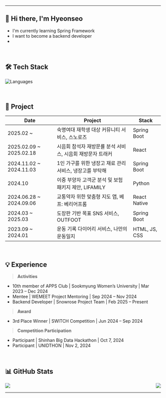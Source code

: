 <!-- CONTACT SECTION -->
---

## 👋 Hi there, I'm Hyeonseo

-  I'm currently learning Spring Framework  
-  I want to become a backend developer
-  
</br>

## 🛠️ Tech Stack

![Languages](https://skillicons.dev/icons?i=html,css,js,react,python,java,c,spring,git,docker&theme=dark)

</br>

## 💫 Project
| Date | Project | Stack |
|------|---------|--------|
| 2025.02 ~ | 숙명여대 재학생 대상 커뮤니티 서비스, 스노로즈 | Spring Boot |
| 2025.02.09 ~ 2025.02.18 | 시음회 참석자 재방문률 분석 서비스, 시음회 재방문자 트래커 | React |
| 2024.11.02 ~ 2024.11.03 | 1인 가구를 위한 냉장고 재료 관리 서비스, 냉장고를 부탁해 | Spring Boot |
| 2024.10 | 이중 부양자 고객군 분석 및 보험 패키지 제안, LIFAMILY | Python |
| 2024.06.28 ~ 2024.09.06 | 교통약자 위한 맞춤형 지도 앱, 베프: 베리어프롬 | React Native |
| 2024.03 ~ 2025.03 | 도장판 기반 목표 SNS 서비스, OUTFOOT | Spring Boot |
| 2023.09 ~ 2024.01 | 운동 기록 다이어리 서비스, 나만의 운동일지 | HTML, JS, CSS |

</br>

## 💡 Experience

> **Activities**  
- 10th member of APPS Club | Sookmyung Women’s University | Mar 2023 – Dec 2024  
- Mentee | WEMEET Project Mentoring | Sep 2024 – Nov 2024  
- Backend Developer | Snowrose Project Team | Feb 2025 – Present  

> **Award**  
- 3rd Place Winner | SWITCH Competition | Jun 2024 – Sep 2024  

> **Competition Participation**  
- Participant | Shinhan Big Data Hackathon | Oct 7, 2024  
- Participant | UNIDTHON | Nov 2, 2024

</br>

## 📊 GitHub Stats

<div style="display: flex; justify-content: space-between;">
  <img src="https://github-readme-stats.vercel.app/api?username=gustj3104&show_icons=true&theme=default" />
  <img src="https://github-readme-stats.vercel.app/api/top-langs/?username=gustj3104&layout=compact&theme=default" />
  
</div>

---

